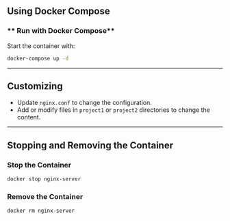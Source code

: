 
## **Using Docker Compose**



### ** Run with Docker Compose**
Start the container with:
```bash
docker-compose up -d
```

---

## **Customizing**
- Update `nginx.conf` to change the configuration.
- Add or modify files in `project1` or `project2` directories to change the content.

---

## **Stopping and Removing the Container**

### **Stop the Container**
```bash
docker stop nginx-server
```

### **Remove the Container**
```bash
docker rm nginx-server
